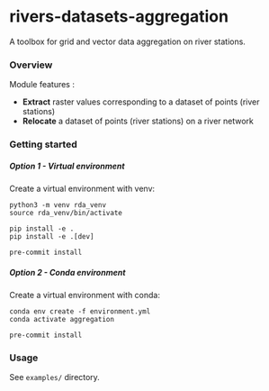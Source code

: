 # rivers-datasets-aggregation
A toolbox for grid and vector data aggregation on river stations.

### Overview

Module features : 

- __Extract__ raster values corresponding to a dataset of points (river stations)
- __Relocate__ a dataset of points (river stations) on a river network

### Getting started

##### Option 1 - Virtual environment

Create a virtual environment with venv:

```
python3 -m venv rda_venv
source rda_venv/bin/activate

pip install -e .
pip install -e .[dev]

pre-commit install
```

##### Option 2 - Conda environment

Create a virtual environment with conda: 

```
conda env create -f environment.yml
conda activate aggregation

pre-commit install
```

### Usage 

See `examples/` directory.